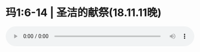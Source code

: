 # 玛1:6-14 | 圣洁的献祭(18.11.11晚)

<audio style="width: 100%;" preload="false" controls controlslist="nodownload"><source src="http://file.simai.life/audio/mp3/old/26661.mp3" type="audio/mpeg">Your browser does not support the audio element.</audio>


